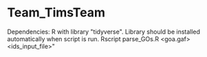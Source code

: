 # Team_TimsTeam
Dependencies: R with library "tidyverse". Library should be installed automatically when script is run.
Rscript parse_GOs.R <goa.gaf> <ids_input_file>"